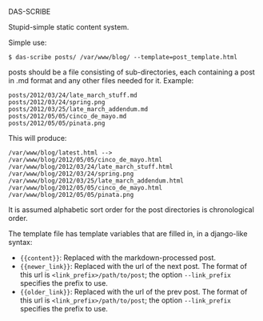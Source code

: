 DAS-SCRIBE

Stupid-simple static content system.

Simple use:

    $ das-scribe posts/ /var/www/blog/ --template=post_template.html

posts should be a file consisting of sub-directories, each containing a post in
.md format and any other files needed for it. Example:

    posts/2012/03/24/late_march_stuff.md
    posts/2012/03/24/spring.png
    posts/2012/03/25/late_march_addendum.md
    posts/2012/05/05/cinco_de_mayo.md
    posts/2012/05/05/pinata.png

This will produce:

    /var/www/blog/latest.html --> /var/www/blog/2012/05/05/cinco_de_mayo.html
    /var/www/blog/2012/03/24/late_march_stuff.html
    /var/www/blog/2012/03/24/spring.png
    /var/www/blog/2012/03/25/late_march_addendum.html
    /var/www/blog/2012/05/05/cinco_de_mayo.html
    /var/www/blog/2012/05/05/pinata.png

It is assumed alphabetic sort order for the post directories is chronological
order.

The template file has template variables that are filled in, in a django-like
syntax:

* `{{content}}`: Replaced with the markdown-processed post.
* `{{newer_link}}`: Replaced with the url of the next post. The format of this
  url is `<link_prefix>/path/to/post`; the option `--link_prefix` specifies the
  prefix to use.
* `{{older_link}}`: Replaced with the url of the prev post. The format of this
  url is `<link_prefix>/path/to/post`; the option `--link_prefix` specifies the
  prefix to use.
